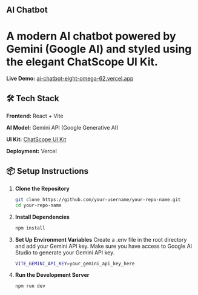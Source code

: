 ## AI Chatbot


# A modern AI chatbot powered by **Gemini (Google AI)** and styled using the elegant **ChatScope UI Kit**.


**Live Demo:** [ai-chatbot-eight-omega-62.vercel.app](https://ai-chatbot-eight-omega-62.vercel.app/)


## 🛠 Tech Stack

**Frontend:** React + Vite


**AI Model:** Gemini API (Google Generative AI)


**UI Kit:** [ChatScope UI Kit](https://ui.shadcn.com/)


**Deployment:** Vercel


## 📦 Setup Instructions

1. **Clone the Repository**
   ```bash
   git clone https://github.com/your-username/your-repo-name.git
   cd your-repo-name


2. **Install Dependencies**
   ```bash
   npm install


3. **Set Up Environment Variables**
   Create a .env file in the root directory and add your Gemini API key. Make sure you have         access to Google AI Studio to generate your Gemini API key.
   ```bash
   VITE_GEMINI_API_KEY=your_gemini_api_key_here


5. **Run the Development Server**
   ```bash
   npm run dev


   
